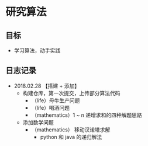 # 研究算法

## 目标
- 学习算法，动手实践

## 日志记录
+ 2018.02.28 【搭建 + 添加】
  - 构建仓库，第一次提交，上传部分算法代码
    - （life）母牛生产问题
    - （life）喝酒问题
    - （mathematics）1 ~ n 递增求和的四种解题思路
  - 添加数学问题
    - （mathematics） 移动汉诺塔求解
      - python 和 java 的递归解法 
